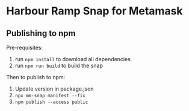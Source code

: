 # Harbour Ramp Snap for Metamask

## Publishing to npm

Pre-requisites:
1. run `npm install` to download all dependencies
2. run `npm run build` to build the snap

Then to publish to npm:
1. Update version in package.json
2. `npx mm-snap manifest --fix`
3. `npm publish --access public`

